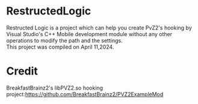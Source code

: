 # RestructedLogic  
Restructed Logic is a project which can help you create PvZ2's hooking by Visual Studio's C++ Mobile development module without any other operations to modify the path and the settings.  
This project was compiled on April 11,2024.
# Credit  
BreakfastBrainz2's libPVZ2.so hooking project:https://github.com/BreakfastBrainz2/PVZ2ExampleMod 
